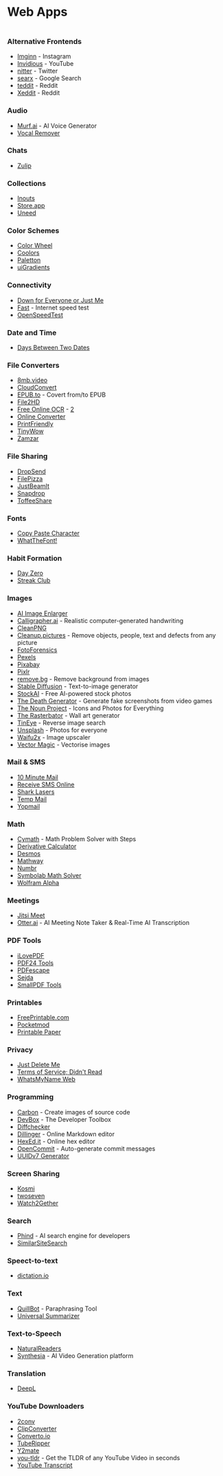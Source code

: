 # Web Apps

<figure><img src="https://img-9gag-fun.9cache.com/photo/aZDv8Q9_700bwp.webp" alt=""><figcaption></figcaption></figure>

### Alternative Frontends

* [Imginn](https://imginn.com/) - Instagram
* [Invidious](https://api.invidious.io/) - YouTube
* [nitter](https://nitter.net/) - Twitter
* [searx](https://searx.space/) - Google Search
* [teddit](https://teddit.net/) - Reddit
* [Xeddit](https://www.xeddit.com/) - Reddit

### Audio

* [Murf.ai](https://murf.ai/) - AI Voice Generator
* [Vocal Remover](https://vocalremover.org/)

### Chats

* [Zulip](https://zulip.com/)

### Collections

* [Inouts](https://www.inouts.com/)
* [Store.app](https://store.app/)
* [Uneed](https://www.uneed.best/)

### Color Schemes

* [Color Wheel](https://color.adobe.com/create/color-wheel)
* [Coolors](https://coolors.co/)
* [Paletton](https://paletton.com)
* [uiGradients](https://uigradients.com)

### Connectivity

* [Down for Everyone or Just Me](https://downforeveryoneorjustme.com/)
* [Fast](https://fast.com) - Internet speed test
* [OpenSpeedTest](https://openspeedtest.com/)

### Date and Time

* [Days Between Two Dates](https://www.timeanddate.com/date/duration.html)

### File Converters

* [8mb.video](https://8mb.video/)
* [CloudConvert](https://cloudconvert.com/)
* [EPUB.to](https://epub.to/) - Covert from/to EPUB
* [File2HD](http://file2hd.com/)
* [Free Online OCR](https://www.newocr.com/) - [2](https://www.onlineocr.net/)
* [Online Converter](https://www.online-convert.com/)
* [PrintFriendly](https://www.printfriendly.com/)
* [TinyWow](https://tinywow.com/)
* [Zamzar](https://www.zamzar.com)

### File Sharing

* [DropSend](https://www.dropsend.com/)
* [FilePizza](https://file.pizza/)
* [JustBeamIt](https://justbeamit.com/)
* [Snapdrop](https://snapdrop.net/)
* [ToffeeShare](https://toffeeshare.com/)

### Fonts

* [Copy Paste Character](https://copypastecharacter.com/)
* [WhatTheFont!](https://www.myfonts.com/WhatTheFont/)

### Habit Formation

* [Day Zero](https://dayzeroproject.com/)
* [Streak Club](https://streak.club/)

### Images

* [AI Image Enlarger](https://imglarger.com/)
* [Calligrapher.ai](https://www.calligrapher.ai/) - Realistic computer-generated handwriting
* [CleanPNG](https://www.cleanpng.com/)
* [Cleanup.pictures](https://cleanup.pictures/) - Remove objects, people, text and defects from any picture
* [FotoForensics](https://fotoforensics.com/)
* [Pexels](https://www.pexels.com/)
* [Pixabay](https://pixabay.com/it/)
* [Pixlr](https://pixlr.com/it/)
* [remove.bg](https://www.remove.bg/) - Remove background from images
* [Stable Diffusion](https://stablediffusionweb.com/) - Text-to-image generator
* [StockAI](https://www.stockai.com/) - Free AI-powered stock photos
* [The Death Generator](https://deathgenerator.com) - Generate fake screenshots from video games
* [The Noun Project](https://thenounproject.com/) - Icons and Photos for Everything
* [The Rasterbator](https://rasterbator.net/) - Wall art generator
* [TinEye](https://tineye.com/) - Reverse image search
* [Unsplash](https://unsplash.com/) - Photos for everyone
* [Waifu2x](https://waifu2x.me/) - Image upscaler
* [Vector Magic](https://vectormagic.com/) - Vectorise images

### Mail & SMS

* [10 Minute Mail](https://10minutemail.com/)
* [Receive SMS Online](https://www.receivesms.co/)
* [Shark Lasers](https://www.sharklasers.com/)
* [Temp Mail](https://temp-mail.org/)
* [Yopmail](https://yopmail.com/it/)

### Math

* [Cymath](https://www.cymath.com/) - Math Problem Solver with Steps
* [Derivative Calculator](https://www.derivative-calculator.net/)
* [Desmos](https://www.desmos.com/calculator)
* [Mathway](https://www.mathway.com)
* [Numbr](https://numbr.dev/)
* [Symbolab Math Solver](https://www.symbolab.com/)
* [Wolfram Alpha](https://www.wolframalpha.com/)

### Meetings

* [Jitsi Meet](https://meet.jit.si/)
* [Otter.ai](https://otter.ai/) - AI Meeting Note Taker & Real-Time AI Transcription

### PDF Tools

* [iLovePDF](https://www.ilovepdf.com/)
* [PDF24 Tools](https://tools.pdf24.org/en/)
* [PDFescape](https://www.pdfescape.com/windows/)
* [Sejda](https://www.sejda.com/)
* [SmallPDF Tools](https://smallpdf.com/pdf-tools)

### Printables

* [FreePrintable.com](https://www.freeprintable.com/)
* [Pocketmod](https://pocketmod.com/)
* [Printable Paper](https://www.printablepaper.net/)

### Privacy

* [Just Delete Me](https://backgroundchecks.org/justdeleteme/)
* [Terms of Service; Didn't Read](https://tosdr.org/)
* [WhatsMyName Web](https://whatsmyname.app/)

### Programming

* [Carbon](https://carbon.now.sh/) - Create images of source code
* [DevBox](https://www.dev-box.app/) - The Developer Toolbox
* [Diffchecker](https://www.diffchecker.com/)
* [Dillinger](https://dillinger.io/) - Online Markdown editor
* [HexEd.it](https://hexed.it/) -  Online hex editor
* [OpenCommit](https://github.com/di-sukharev/opencommit) - Auto-generate commit messages
* [UUIDv7 Generator](https://uuidv7.app/)

### Screen Sharing

* [Kosmi](https://kosmi.io/)
* [twoseven](https://twoseven.xyz/)
* [Watch2Gether](https://w2g.tv/)

### Search

* [Phind](https://www.phind.com/) - AI search engine for developers
* [SimilarSiteSearch](https://www.similarsitesearch.com/)

### Speect-to-text

* [dictation.io](https://dictation.io)

### Text

* [QuillBot](https://quillbot.com/) - Paraphrasing Tool
* [Universal Summarizer](https://kagi.com/summarizer/index.html)

### Text-to-Speech

* [NaturalReaders](https://www.naturalreaders.com/online/)
* [Synthesia](https://www.synthesia.io/) - AI Video Generation platform

### Translation

* [DeepL](https://www.deepl.com/translator)

### YouTube Downloaders

* [2conv](https://2conv.org)
* [ClipConverter](https://www.clipconverter.cc)
* [Converto.io](https://www.converto.io)
* [TubeRipper](https://tuberipper.com/)
* [Y2mate](https://www.y2mate.com)
* [you-tldr](https://www.you-tldr.com/) - Get the TLDR of any YouTube Video in seconds
* [YouTube Transcript](https://youtubetranscript.com/)
